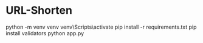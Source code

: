 # URL-Shorten
 python -m venv venv
 venv\Scripts\activate
 pip install -r requirements.txt
  pip install validators
  python app.py
